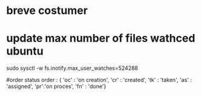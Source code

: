 # breve costumer


# update max number of files wathced ubuntu
sudo sysctl -w fs.inotify.max_user_watches=524288

#order status
order : { 'oc' : 'on creation', 'cr' : 'created', 'tk' : 'taken', 'as' : 'assigned', 'pr':'on proces', 'fn' : 'done'}
